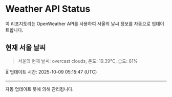 
# Weather API Status

이 리포지토리는 OpenWeather API를 사용하여 서울의 날씨 정보를 자동으로 업데이트합니다.

## 현재 서울 날씨
> 서울의 현재 날씨: overcast clouds, 온도: 19.39°C, 습도: 81%

⏳ 업데이트 시간: 2025-10-09 05:15:47 (UTC)

---
자동 업데이트 봇에 의해 관리됩니다.
